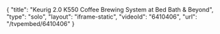 {
    "title": "Keurig 2.0 K550 Coffee Brewing System at Bed Bath & Beyond",
    "type": "solo",
    "layout": "iframe-static",
    "videoId": "6410406",
    "url": "\/tvpembed\/6410406"
}